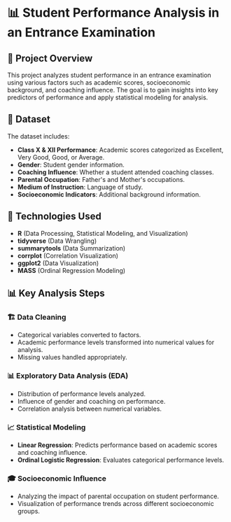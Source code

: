 # 📊 Student Performance Analysis in an Entrance Examination

## 📌 Project Overview
This project analyzes student performance in an entrance examination using various factors such as academic scores, socioeconomic background, and coaching influence. The goal is to gain insights into key predictors of performance and apply statistical modeling for analysis.

## 📂 Dataset
The dataset includes:
- **Class X & XII Performance**: Academic scores categorized as Excellent, Very Good, Good, or Average.
- **Gender**: Student gender information.
- **Coaching Influence**: Whether a student attended coaching classes.
- **Parental Occupation**: Father's and Mother's occupations.
- **Medium of Instruction**: Language of study.
- **Socioeconomic Indicators**: Additional background information.

## 🔧 Technologies Used
- **R** (Data Processing, Statistical Modeling, and Visualization)
- **tidyverse** (Data Wrangling)
- **summarytools** (Data Summarization)
- **corrplot** (Correlation Visualization)
- **ggplot2** (Data Visualization)
- **MASS** (Ordinal Regression Modeling)

## 📊 Key Analysis Steps
### 🏗 Data Cleaning
- Categorical variables converted to factors.
- Academic performance levels transformed into numerical values for analysis.
- Missing values handled appropriately.

### 📊 Exploratory Data Analysis (EDA)
- Distribution of performance levels analyzed.
- Influence of gender and coaching on performance.
- Correlation analysis between numerical variables.

### 📈 Statistical Modeling
- **Linear Regression**: Predicts performance based on academic scores and coaching influence.
- **Ordinal Logistic Regression**: Evaluates categorical performance levels.

### 🎓 Socioeconomic Influence
- Analyzing the impact of parental occupation on student performance.
- Visualization of performance trends across different socioeconomic groups.
